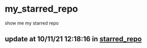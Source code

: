 # my_starred_repo
show me my starred repo

update at 10/11/21 12:18:16 in [starred_repo](./index.html)
---

